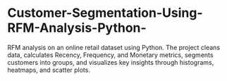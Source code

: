 # Customer-Segmentation-Using-RFM-Analysis-Python-
RFM analysis on an online retail dataset using Python. The project cleans data, calculates Recency, Frequency, and Monetary metrics, segments customers into groups, and visualizes key insights through histograms, heatmaps, and scatter plots. 
